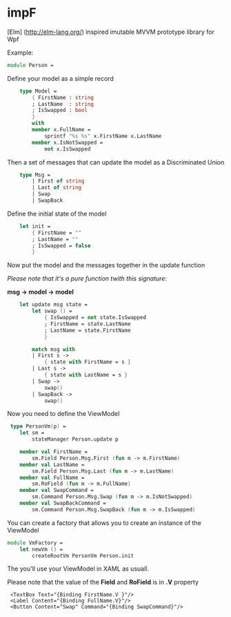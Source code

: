 # impF
[Elm] (http://elm-lang.org/) inspired imutable MVVM prototype library for Wpf

Example:

```fsharp
module Person = 
```

Define your model as a simple record

```fsharp
    type Model = 
        { FirstName : string
        ; LastName  : string
        ; IsSwapped : bool
        } 
        with
        member x.FullName = 
            sprintf "%s %s" x.FirstName x.LastName
        member x.IsNotSwapped = 
            not x.IsSwapped
```

Then a set of messages that can update the model as a Discriminated Union

```fsharp
    type Msg = 
        | First of string
        | Last of string
        | Swap
        | SwapBack
```
 
Define the initial state of the model

```fsharp
    let init =
        { FirstName = ""
        ; LastName = ""
        ; IsSwapped = false
        }
```

Now put the model and the messages together in the update function 

*Please note that it's a pure function twith this signature:*

**msg -> model -> model**

```fsharp
    let update msg state = 
        let swap () = 
            { IsSwapped = not state.IsSwapped
            ; FirstName = state.LastName
            ; LastName = state.FirstName 
            }

        match msg with 
        | First s -> 
            { state with FirstName = s }
        | Last s -> 
            { state with LastName = s }
        | Swap -> 
            swap()
        | SwapBack -> 
            swap()
```            


Now you need to define the ViewModel

```fsharp
 type PersonVm(p) =
    let sm = 
        stateManager Person.update p

    member val FirstName = 
        sm.Field Person.Msg.First (fun m -> m.FirstName) 
    member val LastName = 
        sm.Field Person.Msg.Last (fun m -> m.LastName)
    member val FullName = 
        sm.RoField (fun m -> m.FullName)
    member val SwapCommand = 
        sm.Command Person.Msg.Swap (fun m -> m.IsNotSwapped)
    member val SwapBackCommand = 
        sm.Command Person.Msg.SwapBack (fun m -> m.IsSwapped)
```


You can create a factory that allows you to create an instance of the ViewModel

```fsharp
module VmFactory =
    let newVm () = 
        createRootVm PersonVm Person.init
```


The you'll use your ViewModel in XAML as usuall.

Please note that the value of the **Field** and **RoField** is in **.V** property

```xaml
 <TextBox Text="{Binding FirstName.V }"/>
 <Label Content="{Binding FullName.V}"/>
 <Button Content="Swap" Command="{Binding SwapCommand}"/>
```
